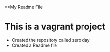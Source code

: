 **My Readme File
# This is a vagrant project
* Created the repository called zero day
* Created a Readme file
